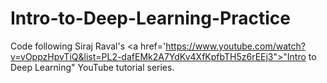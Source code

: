 # Intro-to-Deep-Learning-Practice
Code following Siraj Raval's <a href='https://www.youtube.com/watch?v=vOppzHpvTiQ&list=PL2-dafEMk2A7YdKv4XfKpfbTH5z6rEEj3">"Intro to Deep Learning"</a> YouTube tutorial series. 
